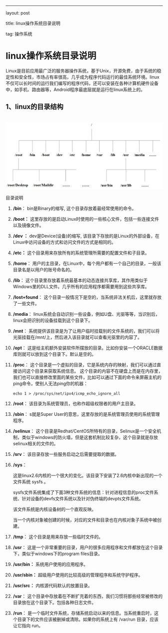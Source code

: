 ---

layout: post

title:  linux操作系统目录说明

tag: 操作系统

# linux操作系统目录说明

​		Linux是目前应用最广泛的服务器操作系统，基于Unix，开源免费，由于系统的稳定性和安全性，市场占有率很高，几乎成为程序代码运行的最佳系统环境。linux不仅可以长时间的运行我们编写的程序代码，还可以安装在各种计算机硬件设备中，如手机、路由器等，Android程序最底层就是运行在linux系统上的。

## 1、linux的目录结构

​	![](https://github.com/superhxf/superhxf.github.io/blob/master/_posts/images/20190819172030.jpg)

 目录说明

1. **/bin**：
   bin是Binary的缩写, 这个目录存放着最经常使用的命令。

2. **/boot：**
   这里存放的是启动Linux时使用的一些核心文件，包括一些连接文件以及镜像文件。

3. **/dev ：**
   dev是Device(设备)的缩写, 该目录下存放的是Linux的外部设备，在Linux中访问设备的方式和访问文件的方式是相同的。

4. **/etc：**
   这个目录用来存放所有的系统管理所需要的配置文件和子目录。

5. **/home**：
   用户的主目录，在Linux中，每个用户都有一个自己的目录，一般该目录名是以用户的账号命名的。

6. **/lib**：
   这个目录里存放着系统最基本的动态连接共享库，其作用类似于Windows里的DLL文件。几乎所有的应用程序都需要用到这些共享库。

7. **/lost+found**：
   这个目录一般情况下是空的，当系统非法关机后，这里就存放了一些文件。

8. **/media**：
   linux系统会自动识别一些设备，例如U盘、光驱等等，当识别后，linux会把识别的设备挂载到这个目录下。

9. **/mnt**：
   系统提供该目录是为了让用户临时挂载别的文件系统的，我们可以将光驱挂载在/mnt/上，然后进入该目录就可以查看光驱里的内容了。

10. **/opt**：
     这是给主机额外安装软件所摆放的目录。比如你安装一个ORACLE数据库则就可以放到这个目录下。默认是空的。

11. **/proc**：
    这个目录是一个虚拟的目录，它是系统内存的映射，我们可以通过直接访问这个目录来获取系统信息。
    这个目录的内容不在硬盘上而是在内存里，我们也可以直接修改里面的某些文件，比如可以通过下面的命令来屏蔽主机的ping命令，使别人无法ping你的机器：

    ```
    echo 1 > /proc/sys/net/ipv4/icmp_echo_ignore_all
    ```

12. **/root**：
    该目录为系统管理员，也称作超级权限者的用户主目录。

13. **/sbin**：
    s就是Super User的意思，这里存放的是系统管理员使用的系统管理程序。

14. **/selinux**：
     这个目录是Redhat/CentOS所特有的目录，Selinux是一个安全机制，类似于windows的防火墙，但是这套机制比较复杂，这个目录就是存放selinux相关的文件的。

15. **/srv**：
     该目录存放一些服务启动之后需要提取的数据。

16. **/sys**：

     这是linux2.6内核的一个很大的变化。该目录下安装了2.6内核中新出现的一个文件系统 sysfs 。

    sysfs文件系统集成了下面3种文件系统的信息：针对进程信息的proc文件系统、针对设备的devfs文件系统以及针对伪终端的devpts文件系统。

    

    该文件系统是内核设备树的一个直观反映。

    当一个内核对象被创建的时候，对应的文件和目录也在内核对象子系统中被创建。

17. **/tmp**：
    这个目录是用来存放一些临时文件的。

18. **/usr**：
     这是一个非常重要的目录，用户的很多应用程序和文件都放在这个目录下，类似于windows下的program files目录。

19. **/usr/bin：**
    系统用户使用的应用程序。

20. **/usr/sbin：**
    超级用户使用的比较高级的管理程序和系统守护程序。

21. **/usr/src：**
    内核源代码默认的放置目录。

22. **/var**：
    这个目录中存放着在不断扩充着的东西，我们习惯将那些经常被修改的目录放在这个目录下。包括各种日志文件。

23. **/run**：
    是一个临时文件系统，存储系统启动以来的信息。当系统重启时，这个目录下的文件应该被删掉或清除。如果你的系统上有 /var/run 目录，应该让它指向 run。